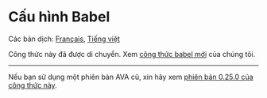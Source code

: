 # Cấu hình Babel

Các bản dịch: [Français](https://github.com/avajs/ava-docs/blob/master/fr_FR/docs/recipes/babelrc.md), [Tiếng việt](https://github.com/avajs/ava-docs/blob/master/vi_VN/docs/recipes/babelrc.md)

Công thức này đã được di chuyển. Xem [công thức babel mới](babel.md) của chúng tôi.

---

Nếu bạn sử dụng một phiên bản AVA cũ, xin hãy xem [phiên bản 0.25.0 của công thức này](https://github.com/avajs/ava/blob/v0.25.0/docs/recipes/babelrc.md).
